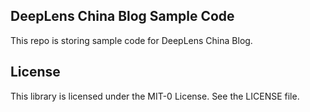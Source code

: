 ## DeepLens China Blog Sample Code

This repo is storing sample code for DeepLens China Blog.

## License

This library is licensed under the MIT-0 License. See the LICENSE file.

